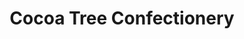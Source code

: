 ---
title: "Cocoa Tree Confectionery"
url: /mequon/cocoa-tree-confectionery/
shop: confectionery
---